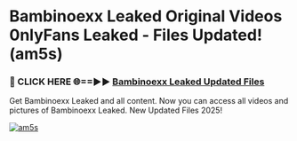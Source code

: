 # Bambinoexx Leaked Original Videos 0nlyFans Leaked - Files Updated! (am5s)

<h3>🔴 CLICK HERE 🌐==►► <a href="https://tinyurl.com/ehrbuxhb" rel="nofollow">Bambinoexx Leaked Updated Files</a></h3>

Get Bambinoexx Leaked and all content. Now you can access all videos and pictures of Bambinoexx Leaked. New Updated Files 2025!

[![am5s](https://i.imgur.com/lVYEuWS.gif)](https://tinyurl.com/ehrbuxhb)
